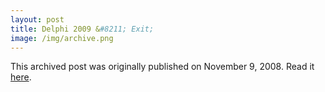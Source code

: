 ```yaml
---
layout: post
title: Delphi 2009 &#8211; Exit;
image: /img/archive.png
---
```

This archived post was originally published on November 9, 2008. Read it [here](/alex.ciobanu.org/index2cf9.html).
